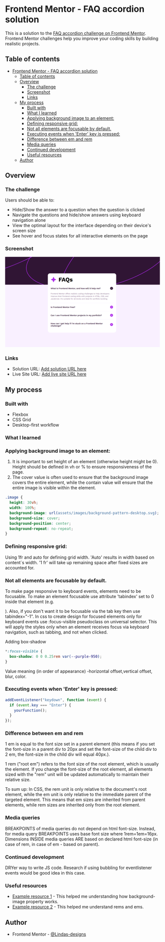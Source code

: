 # Frontend Mentor - FAQ accordion solution

This is a solution to the [FAQ accordion challenge on Frontend Mentor](https://www.frontendmentor.io/challenges/faq-accordion-wyfFdeBwBz). Frontend Mentor challenges help you improve your coding skills by building realistic projects.

## Table of contents

- [Frontend Mentor - FAQ accordion solution](#frontend-mentor---faq-accordion-solution)
  - [Table of contents](#table-of-contents)
  - [Overview](#overview)
    - [The challenge](#the-challenge)
    - [Screenshot](#screenshot)
    - [Links](#links)
  - [My process](#my-process)
    - [Built with](#built-with)
    - [What I learned](#what-i-learned)
    - [Applying background image to an element:](#applying-background-image-to-an-element)
    - [Defining responsive grid:](#defining-responsive-grid)
    - [Not all elements are focusable by default.](#not-all-elements-are-focusable-by-default)
    - [Executing events when 'Enter' key is pressed:](#executing-events-when-enter-key-is-pressed)
    - [Difference between em and rem](#difference-between-em-and-rem)
    - [Media queries](#media-queries)
    - [Continued development](#continued-development)
    - [Useful resources](#useful-resources)
  - [Author](#author)

## Overview

### The challenge

Users should be able to:

- Hide/Show the answer to a question when the question is clicked
- Navigate the questions and hide/show answers using keyboard navigation alone
- View the optimal layout for the interface depending on their device's screen size
- See hover and focus states for all interactive elements on the page

### Screenshot

![](./desktop.png)

### Links

- Solution URL: [Add solution URL here](https://github.com/Lindas-designs/faq-accordion-main)
- Live Site URL: [Add live site URL here](https://lindasaccordion.netlify.app/)

## My process

### Built with

- Flexbox
- CSS Grid
- Desktop-first workflow

### What I learned

### Applying background image to an element:

1. It is important to set height of an element (otherwise height might be 0). Height should be defined in vh or % to ensure responsiveness of the page.
2. The cover value is often used to ensure that the background image covers the entire element, while the contain value will ensure that the entire image is visible within the element.

```css
.image {
  height: 30vh;
  width: 100%;
  background-image: url(assets/images/background-pattern-desktop.svg);
  background-size: cover;
  background-position: center;
  background-repeat: no-repeat;
}
```

### Defining responsive grid:

Using 1fr and auto for defining grid width. 'Auto' results in width based on content`s width. '1 fr' will take up remaining space after fixed sizes are accounted for.

### Not all elements are focusable by default.

To make page responsive to keyboard events, elements need to be focusable. To make an element focusable use attribute 'tabindex' set to 0 inside that element (e.g. <div tabindex="0"></div>). Also, if you don't want it to be focusable via the tab key then use tabindex="-1". In css to create design for focused elements only for keyboard events use :focus-visible pseudoclass on universal selector. This will apply the styles only when an element receives focus via keyboard navigation, such as tabbing, and not when clicked.

Adding box-shadow

```css
*:focus-visible {
  box-shadow: 0 0 0.25rem var(--purple-950);
}
```

Value meaning (in order of appearance) -horizontal offset,vertical offset, blur, color.

### Executing events when 'Enter' key is pressed:

```js
addEventListener("keydown", function (event) {
  if (event.key === "Enter") {
    yourFunction();
  }
});
```

### Difference between em and rem

1 em is equal to the font size set in a parent element (this means if you set the font-size in a parent div to 20px and set the font-size of the child div to 2 em, the font-size in the child div will equal 40px.).

1 rem ("root em") refers to the font size of the root element, which is usually the <html> element. If you change the font-size of the root element, all elements sized with the "rem" unit will be updated automatically to maintain their relative size.

To sum up: In CSS, the rem unit is only relative to the document's root element, while the em unit is only relative to the immediate parent of the targeted element. This means that em sizes are inherited from parent elements, while rem sizes are inherited only from the root element.

### Media queries

BREAKPOINTS of media queries do not depend on html font-size. Instead, for media query BREAKPOINTS uses base font size where 1rem=1em=16px.
Dimensions INSIDE media queries ARE based on declared html font-size (in case of rem, in case of em - based on parent).

### Continued development

DRYer way to write JS code.
Research if using bubbling for eventlistener events would be good idea in this case.

### Useful resources

- [Example resource 1](https://www.tutorialpedia.org/blog/css-background-image-why-need-to-set-height/) - This helped me understanding how background-image property works.
- [Example resource 2](https://refine.dev/blog/rem-vs-em/#what-is-css-rem) - This helped me understand rems and ems.

## Author

- Frontend Mentor - [@Lindas-designs](https://www.frontendmentor.io/profile/Lindas-designs)
